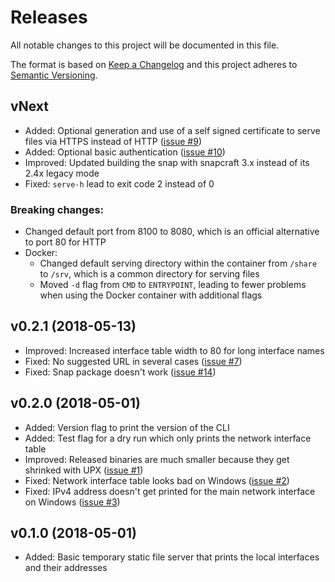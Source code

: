 Releases
========

All notable changes to this project will be documented in this file.

The format is based on [Keep a Changelog](http://keepachangelog.com/en/1.0.0/) and this project adheres to [Semantic Versioning](http://semver.org/spec/v2.0.0.html).

vNext
-----

- Added: Optional generation and use of a self signed certificate to serve files via HTTPS instead of HTTP ([issue #9](https://github.com/philippgille/serve/issues/9))
- Added: Optional basic authentication ([issue #10](https://github.com/philippgille/serve/issues/10))
- Improved: Updated building the snap with snapcraft 3.x instead of its 2.4x legacy mode
- Fixed: `serve-h` lead to exit code 2 instead of 0

### Breaking changes:

- Changed default port from 8100 to 8080, which is an official alternative to port 80 for HTTP
- Docker:
  - Changed default serving directory within the container from `/share` to `/srv`, which is a common directory for serving files
  - Moved `-d` flag from `CMD` to `ENTRYPOINT`, leading to fewer problems when using the Docker container with additional flags

v0.2.1 (2018-05-13)
-------------------

- Improved: Increased interface table width to 80 for long interface names
- Fixed: No suggested URL in several cases ([issue #7](https://github.com/philippgille/serve/issues/7))
- Fixed: Snap package doesn't work ([issue #14](https://github.com/philippgille/serve/issues/14))

v0.2.0 (2018-05-01)
-------------------

- Added: Version flag to print the version of the CLI
- Added: Test flag for a dry run which only prints the network interface table
- Improved: Released binaries are much smaller because they get shrinked with UPX ([issue #1](https://github.com/philippgille/serve/issues/1))
- Fixed: Network interface table looks bad on Windows ([issue #2](https://github.com/philippgille/serve/issues/2))
- Fixed: IPv4 address doesn't get printed for the main network interface on Windows ([issue #3](https://github.com/philippgille/serve/issues/3))

v0.1.0 (2018-05-01)
-------------------

- Added: Basic temporary static file server that prints the local interfaces and their addresses
